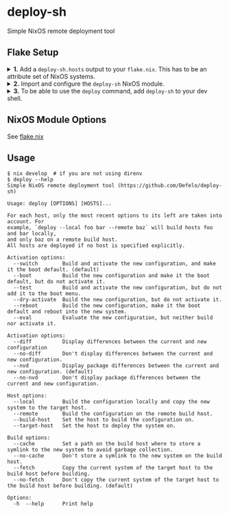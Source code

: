 # deploy-sh
Simple NixOS remote deployment tool

## Flake Setup
<details>
  <summary>
    <b>1.</b> Add a <code>deploy-sh.hosts</code> output to your <code>flake.nix</code>. This has to be an attribute set of NixOS systems.
  </summary>

  ```nix
  {
    outputs = {self, nixpkgs, ...}: {
      nixosConfigurations = {
        foo = nixpkgs.lib.nixosSystem { ... };
        bar = nixpkgs.lib.nixosSystem { ... };
        baz = nixpkgs.lib.nixosSystem { ... };
      };
      deploy-sh.hosts = self.nixosConfigurations;
    };
  }
  ```
</details>

<details>
  <summary>
    <b>2.</b> Import and configure the <code>deploy-sh</code> NixOS module.
  </summary>

  ```nix
  {
    inputs = {
      deploy-sh = "github:Defelo/deploy-sh";
    };
    outputs = {self, nixpkgs, deploy-sh, ...}: {
      nixosConfigurations.foo = nixpkgs.lib.nixosSystem {
        # ...
        modules = [
          # ...
          deploy-sh.nixosModules.default
          {
            deploy-sh.targetHost = "root@10.13.37.2";
          }
        ];
      };
      deploy-sh.hosts = self.nixosConfigurations;
    };
  }
  ```
</details>

<details>
  <summary>
    <b>3.</b> To be able to use the <code>deploy</code> command, add <code>deploy-sh</code> to your dev shell.
  </summary>

  ```nix
  {
    inputs = {
      deploy-sh = "github:Defelo/deploy-sh";
    };
    outputs = {self, nixpkgs, deploy-sh, ...}: let
      system = "x86_64-linux";
      pkgs = import nixpkgs {inherit system;};
    in {
      devShells.${system}.default = pkgs.mkShell {
        packages = [
          deploy-sh.packages.${system}.default
        ];
      };
    };
  }
  ```
</details>

## NixOS Module Options
See [flake.nix](https://github.com/Defelo/deploy-sh/blob/develop/flake.nix#L48-L70)

## Usage
```
$ nix develop  # if you are not using direnv
$ deploy --help
Simple NixOS remote deployment tool (https://github.com/Defelo/deploy-sh)

Usage: deploy [OPTIONS] [HOSTS]...

For each host, only the most recent options to its left are taken into account. For
example, `deploy --local foo bar --remote baz` will build hosts foo and bar locally,
and only baz on a remote build host.
All hosts are deployed if no host is specified explicitly.

Activation options:
  --switch        Build and activate the new configuration, and make it the boot default. (default)
  --boot          Build the new configuration and make it the boot default, but do not activate it.
  --test          Build and activate the new configuration, but do not add it to the boot menu.
  --dry-activate  Build the new configuration, but do not activate it.
  --reboot        Build the new configuration, make it the boot default and reboot into the new system.
  --eval          Evaluate the new configuration, but neither build nor activate it.

Activation options:
  --diff          Display differences between the current and new configuration
  --no-diff       Don't display differences between the current and new configuration.
  --nvd           Display package differences between the current and new configuration. (default)
  --no-nvd        Don't display package differences between the current and new configuration.

Host options:
  --local         Build the configuration locally and copy the new system to the target host.
  --remote        Build the configuration on the remote build host.
  --build-host    Set the host to build the configuration on.
  --target-host   Set the host to deploy the system on.

Build options:
  --cache         Set a path on the build host where to store a symlink to the new system to avoid garbage collection.
  --no-cache      Don't store a symlink to the new system on the build host.
  --fetch         Copy the current system of the target host to the build host before building.
  --no-fetch      Don't copy the current system of the target host to the build host before building. (default)

Options:
  -h  --help      Print help
```
